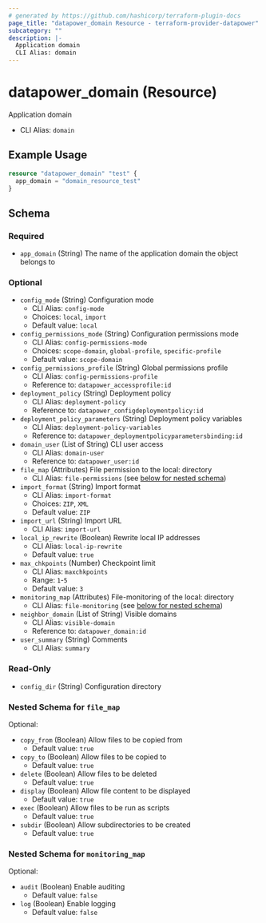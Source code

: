 ```yaml
---
# generated by https://github.com/hashicorp/terraform-plugin-docs
page_title: "datapower_domain Resource - terraform-provider-datapower"
subcategory: ""
description: |-
  Application domain
  CLI Alias: domain
---
```


# datapower_domain (Resource)

Application domain
  - CLI Alias: `domain`

## Example Usage

```terraform
resource "datapower_domain" "test" {
  app_domain = "domain_resource_test"
}
```

<!-- schema generated by tfplugindocs -->
## Schema

### Required

- `app_domain` (String) The name of the application domain the object belongs to

### Optional

- `config_mode` (String) Configuration mode
  - CLI Alias: `config-mode`
  - Choices: `local`, `import`
  - Default value: `local`
- `config_permissions_mode` (String) Configuration permissions mode
  - CLI Alias: `config-permissions-mode`
  - Choices: `scope-domain`, `global-profile`, `specific-profile`
  - Default value: `scope-domain`
- `config_permissions_profile` (String) Global permissions profile
  - CLI Alias: `config-permissions-profile`
  - Reference to: `datapower_accessprofile:id`
- `deployment_policy` (String) Deployment policy
  - CLI Alias: `deployment-policy`
  - Reference to: `datapower_configdeploymentpolicy:id`
- `deployment_policy_parameters` (String) Deployment policy variables
  - CLI Alias: `deployment-policy-variables`
  - Reference to: `datapower_deploymentpolicyparametersbinding:id`
- `domain_user` (List of String) CLI user access
  - CLI Alias: `domain-user`
  - Reference to: `datapower_user:id`
- `file_map` (Attributes) File permission to the local: directory
  - CLI Alias: `file-permissions` (see [below for nested schema](#nestedatt--file_map))
- `import_format` (String) Import format
  - CLI Alias: `import-format`
  - Choices: `ZIP`, `XML`
  - Default value: `ZIP`
- `import_url` (String) Import URL
  - CLI Alias: `import-url`
- `local_ip_rewrite` (Boolean) Rewrite local IP addresses
  - CLI Alias: `local-ip-rewrite`
  - Default value: `true`
- `max_chkpoints` (Number) Checkpoint limit
  - CLI Alias: `maxchkpoints`
  - Range: `1`-`5`
  - Default value: `3`
- `monitoring_map` (Attributes) File-monitoring of the local: directory
  - CLI Alias: `file-monitoring` (see [below for nested schema](#nestedatt--monitoring_map))
- `neighbor_domain` (List of String) Visible domains
  - CLI Alias: `visible-domain`
  - Reference to: `datapower_domain:id`
- `user_summary` (String) Comments
  - CLI Alias: `summary`

### Read-Only

- `config_dir` (String) Configuration directory

<a id="nestedatt--file_map"></a>
### Nested Schema for `file_map`

Optional:

- `copy_from` (Boolean) Allow files to be copied from
  - Default value: `true`
- `copy_to` (Boolean) Allow files to be copied to
  - Default value: `true`
- `delete` (Boolean) Allow files to be deleted
  - Default value: `true`
- `display` (Boolean) Allow file content to be displayed
  - Default value: `true`
- `exec` (Boolean) Allow files to be run as scripts
  - Default value: `true`
- `subdir` (Boolean) Allow subdirectories to be created
  - Default value: `true`


<a id="nestedatt--monitoring_map"></a>
### Nested Schema for `monitoring_map`

Optional:

- `audit` (Boolean) Enable auditing
  - Default value: `false`
- `log` (Boolean) Enable logging
  - Default value: `false`
